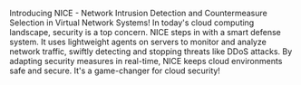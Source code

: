 Introducing NICE - Network Intrusion Detection and Countermeasure Selection in Virtual Network Systems! In today's cloud computing landscape, security is a top concern. 
NICE steps in with a smart defense system. It uses lightweight agents on servers to monitor and analyze network traffic, swiftly detecting and stopping threats like DDoS attacks. 
By adapting security measures in real-time, NICE keeps cloud environments safe and secure. It's a game-changer for cloud security!

